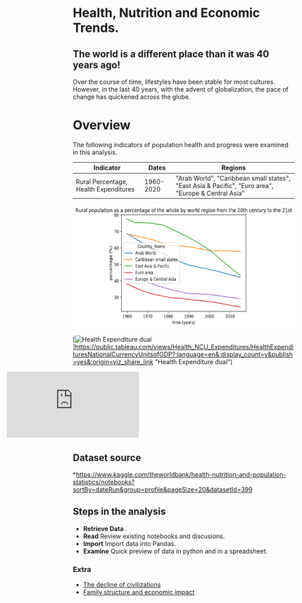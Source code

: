 # Health, Nutrition and Economic Trends.

## The world is a different place than it was 40 years ago!

Over the course of time, lifestyles have been stable for most cultures. However, in the last 40 years, with the advent of globalization, the pace of change has quickened across the globe.

#   Overview

The following indicators of population health and progress were examined in this analysis.

| Indicator | Dates | Regions |
| --- | --- | --- |
| Rural Percentage, Health Expenditures | 1960-2020 | "Arab World",	"Caribbean small states",	"East Asia & Pacific",	"Euro area",	"Europe & Central Asia"

<a href="https://github.com/CarveTheFuture/Health">
         <img alt="Rural population trends" src="RuralPopulation.png"
         width=600" height="280">
      </a>


[![Health Expenditure dual](https://upload.wikimedia.org/wikipedia/commons/thumb/9/98/Truncated_Bar_Graph.svg/1200px-Truncated_Bar_Graph.svg.png)]https://public.tableau.com/views/Health_NCU_Expenditures/HealthExpendituresNationalCurrencyUnitsofGDP?:language=en&:display_count=y&publish=yes&:origin=viz_share_link "Health Expenditure dual")

<div style="align: center; margin-left: -150px;"> <iframe src="https://public.tableau.com/views/Health_NCU_Expenditures/HealthExpendituresNationalCurrencyUnitsofGDP?:language=en&:display_count=y&publish=yes&:origin=viz_share_link" frameborder="0"></iframe> </div> 

## Dataset source
*https://www.kaggle.com/theworldbank/health-nutrition-and-population-statistics/notebooks?sortBy=dateRun&group=profile&pageSize=20&datasetId=399



## Steps in the analysis
* __Retrieve Data__ .
* __Read__  Review existing notebooks and discusions.
* __Import__ Import data into Pandas.
* __Examine__ Quick preview of data in python and in a spreadsheet.



### Extra
* [The decline of civilizations](https://us.pycon.org/2013/community/tutorials/23/)
* [Family structure and economic impact](http://researchcomputing.github.io/meetup_spring_2014/)
